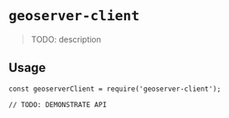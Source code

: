 # `geoserver-client`

> TODO: description

## Usage

```
const geoserverClient = require('geoserver-client');

// TODO: DEMONSTRATE API
```

